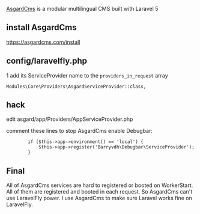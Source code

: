 
[AsgardCms](https://github.com/AsgardCms/Platform) is a modular multilingual CMS built with Laravel 5

## install AsgardCms
https://asgardcms.com/install

## config/laravelfly.php
1 add its ServiceProvider name to the `providers_in_request` array
```
Modules\Core\Providers\AsgardServiceProvider::class,
```

## hack
edit asgard/app/Providers/AppServiceProvider.php 

comment these lines to stop AsgardCms enable Debugbar:
```
		if ($this->app->environment() == 'local') {
			$this->app->register('Barryvdh\Debugbar\ServiceProvider');
		}
```

## Final
All of AsgardCms services are hard to registered or booted on WorkerStart. All of them are registered and booted in each request. So AsgardCms can't use LaravelFly power. I use AsgardCms to make sure Laravel works fine on LaravelFly.


